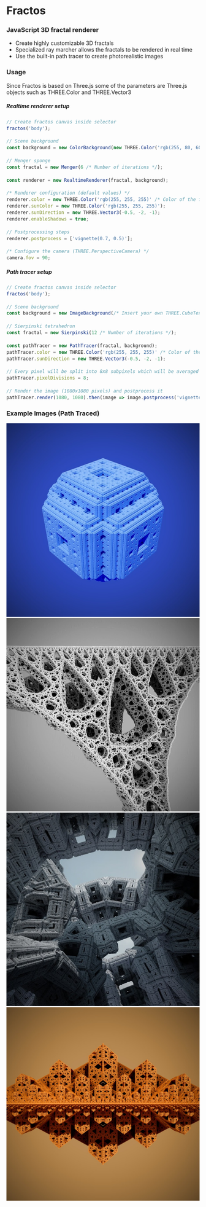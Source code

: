 # Fractos
### JavaScript 3D fractal renderer

- Create highly customizable 3D fractals
- Specialized ray marcher allows the fractals to be rendered in real time
- Use the built-in path tracer to create photorealistic images


### Usage
Since Fractos is based on Three.js some of the parameters are Three.js objects such as THREE.Color and THREE.Vector3

##### Realtime renderer setup
```ts
// Create fractos canvas inside selector
fractos('body');

// Scene background
const background = new ColorBackground(new THREE.Color('rgb(255, 80, 60)'));

// Menger sponge
const fractal = new Menger(6 /* Number of iterations */);

const renderer = new RealtimeRenderer(fractal, background);

/* Renderer configuration (default values) */
renderer.color = new THREE.Color('rgb(255, 255, 255)' /* Color of the fractal */);
renderer.sunColor = new THREE.Color('rgb(255, 255, 255)');
renderer.sunDirection = new THREE.Vector3(-0.5, -2, -1);
renderer.enableShadows = true;

// Postprocessing steps
renderer.postprocess = ['vignette(0.7, 0.5)'];

/* Configure the camera (THREE.PerspectiveCamera) */
camera.fov = 90;
```


##### Path tracer setup
```ts
// Create fractos canvas inside selector
fractos('body');

// Scene background
const background = new ImageBackground(/* Insert your own THREE.CubeTexture here */);

// Sierpinski tetrahedron
const fractal = new Sierpinski(12 /* Number of iterations */);

const pathTracer = new PathTracer(fractal, background);
pathTracer.color = new THREE.Color('rgb(255, 255, 255)' /* Color of the fractal */);
pathTracer.sunDirection = new THREE.Vector3(-0.5, -2, -1);

// Every pixel will be split into 8x8 subpixels which will be averaged to get the final pixel color
pathTracer.pixelDivisions = 8;

// Render the image (1080x1080 pixels) and postprocess it
pathTracer.render(1080, 1080).then(image => image.postprocess('vignette(0.7, 0.5)'));
```

### Example Images (Path Traced)

![Fractos image](./images/image0.jpg)
![Fractos image](./images/image1.jpg)
![Fractos image](./images/image2.jpg)
![Fractos image](./images/image3.jpg)

